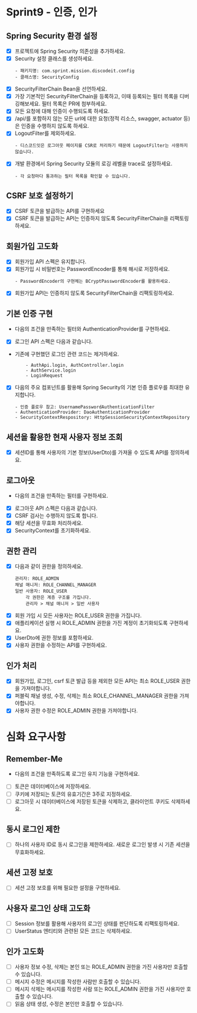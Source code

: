# Sprint9 - 인증, 인가

## Spring Security 환경 설정

- [x] 프로젝트에 Spring Security 의존성을 추가하세요.
- [x] Security 설정 클래스를 생성하세요.
  ~~~text
  - 패키지명: com.sprint.mission.discodeit.config
  - 클래스명: SecurityConfig
  ~~~
- [x] SecurityFilterChain Bean을 선언하세요.
- [x] 가장 기본적인 SecurityFilterChain을 등록하고, 이때 등록되는 필터 목록을 디버깅해보세요. 필터 목록은 PR에 첨부하세요.
- [x] 모든 요청에 대해 인증이 수행되도록 하세요.
- [x] /api/를 포함하지 않는 모든 url에 대한 요청(정적 리소스, swagger, actuator 등)은 인증을 수행하지 않도록 하세요.
- [x] LogoutFilter를 제외하세요.
  ~~~text
  - 디스코드잇은 로그아웃 페이지를 CSR로 처리하기 때문에 LogoutFilter는 사용하지 않습니다.
  ~~~
- [x] 개발 환경에서 Spring Security 모듈의 로깅 레벨을 trace로 설정하세요.
  ~~~text
  - 각 요청마다 통과하는 필터 목록을 확인할 수 있습니다.
  ~~~

## CSRF 보호 설정하기

- [x] CSRF 토큰을 발급하는 API를 구현하세요
- [x] CSRF 토큰을 발급하는 API는 인증하지 않도록 SecurityFilterChain을 리팩토링하세요.

## 회원가입 고도화

- [x]  회원가입 API 스펙은 유지합니다.
- [x]  회원가입 시 비밀번호는 PasswordEncoder를 통해 해시로 저장하세요.
    ~~~text
    - PasswordEncoder의 구현체는 BCryptPasswordEncoder를 활용하세요.
    ~~~~
- [x] 회원가입 API는 인증하지 않도록 SecurityFilterChain을 리팩토링하세요.

## 기본 인증 구현

- 다음의 조건을 만족하는 필터와 AuthenticationProvider를 구현하세요.
- [x]  로그인 API 스펙은 다음과 같습니다.
  - 기존에 구현했던 로그인 관련 코드는 제거하세요.
    ~~~text
        - AuthApi.login, AuthController.login
        - AuthService.login
        - LoginRequest
    ~~~~
- [x]  다음의 주요 컴포넌트를 활용해 Spring Security의 기본 인증 플로우를 최대한 유지합니다.
    ~~~text
    - 인증 플로우 참고: UsernamePasswordAuthenticationFilter
    - AuthenticationProvider: DaoAuthenticationProvider
    - SecurityContextRespository: HttpSessionSecurityContextRepository
    ~~~~

## 세션을 활용한 현재 사용자 정보 조회

- [x] 세션ID를 통해 사용자의 기본 정보(UserDto)를 가져올 수 있도록 API를 정의하세요.

## 로그아웃

- 다음의 조건을 만족하는 필터를 구현하세요.
- [x] 로그아웃 API 스펙은 다음과 같습니다.
- [x] CSRF 검사는 수행하지 않도록 합니다.
- [x] 해당 세션을 무효화 처리하세요.
- [x] SecurityContext를 초기화하세요.

## 권한 관리

- [x]  다음과 같이 권한을 정의하세요.
    ~~~ text 
    관리자: ROLE_ADMIN
    채널 매니저: ROLE_CHANNEL_MANAGER
    일반 사용자: ROLE_USER
        각 권한은 계층 구조를 가집니다.
        관리자 > 채널 매니저 > 일반 사용자
    ~~~
- [x]  회원 가입 시 모든 사용자는 ROLE_USER 권한을 가집니다.
- [x]  애플리케이션 실행 시 ROLE_ADMIN 권한을 가진 계정이 초기화되도록 구현하세요.
- [x]  UserDto에 권한 정보를 포함하세요.
- [x]  사용자 권한을 수정하는 API를 구현하세요.

## 인가 처리

- [x] 회원가입, 로그인, csrf 토큰 발급 등을 제외한 모든 API는 최소 ROLE_USER 권한을 가져야합니다.
- [x] 퍼블릭 채널 생성, 수정, 삭제는 최소 ROLE_CHANNEL_MANAGER 권한을 가져야합니다.
- [x] 사용자 권한 수정은 ROLE_ADMIN 권한을 가져야합니다.

# 심화 요구사항

## Remember-Me

- 다음의 조건을 만족하도록 로그인 유지 기능을 구현하세요.
- [ ] 토큰은 데이터베이스에 저장하세요.
- [ ] 쿠키에 저장되는 토큰의 유효기간은 3주로 지정하세요.
- [ ] 로그아웃 시 데이터베이스에 저장된 토큰을 삭제하고, 클라이언트 쿠키도 삭제하세요.

## 동시 로그인 제한

- [ ] 하나의 사용자 ID로 동시 로그인을 제한하세요. 새로운 로그인 발생 시 기존 세션을 무효화하세요.

## 세션 고정 보호

- [ ] 세션 고정 보호를 위해 필요한 설정을 구현하세요.

## 사용자 로그인 상태 고도화

- [ ] Session 정보를 활용해 사용자의 로그인 상태를 판단하도록 리팩토링하세요.
- [ ] UserStatus 엔티티와 관련된 모든 코드는 삭제하세요.

## 인가 고도화

- [ ] 사용자 정보 수정, 삭제는 본인 또는 ROLE_ADMIN 권한을 가진 사용자만 호출할 수 있습니다.
- [ ] 메시지 수정은 메시지를 작성한 사람만 호출할 수 있습니다.
- [ ] 메시지 삭제는 메시지를 작성한 사람 또는 ROLE_ADMIN 권한을 가진 사용자만 호출할 수 있습니다.
- [ ] 읽음 상태 생성, 수정은 본인만 호출할 수 있습니다.
